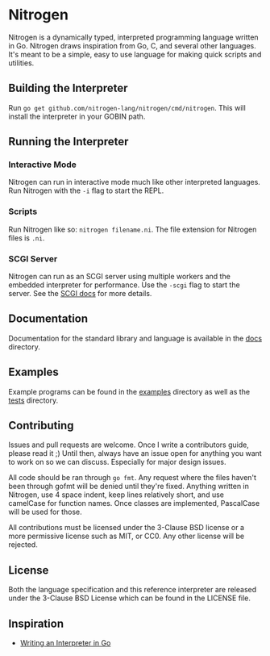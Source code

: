 # Nitrogen

Nitrogen is a dynamically typed, interpreted programming language written in Go. Nitrogen draws inspiration from Go, C, and several other languages.
It's meant to be a simple, easy to use language for making quick scripts and utilities.

## Building the Interpreter

Run `go get github.com/nitrogen-lang/nitrogen/cmd/nitrogen`. This will install the interpreter in your GOBIN path.

## Running the Interpreter

### Interactive Mode

Nitrogen can run in interactive mode much like other interpreted languages. Run Nitrogen with the `-i` flag to start the REPL.

### Scripts

Run Nitrogen like so: `nitrogen filename.ni`. The file extension for Nitrogen files is `.ni`.

### SCGI Server

Nitrogen can run as an SCGI server using multiple workers and the embedded interpreter for performance. Use the `-scgi`
flag to start the server. See the [SCGI docs](docs/scgi-server.md) for more details.

## Documentation

Documentation for the standard library and language is available in the [docs](docs) directory.

## Examples

Example programs can be found in the [examples](examples) directory as well as the [tests](tests) directory.

## Contributing

Issues and pull requests are welcome. Once I write a contributors guide, please read it ;) Until then, always have an issue open for anything
you want to work on so we can discuss. Especially for major design issues.

All code should be ran through `go fmt`. Any request where the files haven't been through gofmt will be denied until they're fixed. Anything
written in Nitrogen, use 4 space indent, keep lines relatively short, and use camelCase for function names. Once classes are implemented, PascalCase
will be used for those.

All contributions must be licensed under the 3-Clause BSD license or a more permissive license such as MIT, or CC0. Any other license will be
rejected.

## License

Both the language specification and this reference interpreter are released under the 3-Clause BSD License which can be found in the LICENSE file.

## Inspiration

- [Writing an Interpreter in Go](https://interpreterbook.com/)
